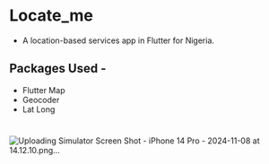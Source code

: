 
# Locate_me

- A location-based services app in Flutter for Nigeria.

## Packages Used -
 
 - Flutter Map
 - Geocoder
 - Lat Long

#
![Uploading Simulator Screen Shot - iPhone 14 Pro - 2024-11-08 at 14.12.10.png…]()
##